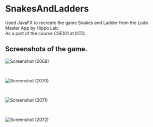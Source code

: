 # SnakesAndLadders

 Used JavaFX to recreate the game Snakes and Ladder from the Ludo Master App by Hippo Lab.<br />
 As a part of the course CSE101 at IIITD.<br />
 
 ## Screenshots of the game.<br />
 
 ![Screenshot (2068)](https://user-images.githubusercontent.com/88572391/149908867-a0801b2f-7958-4bf6-9c99-87583421ed69.png)

<br />

![Screenshot (2070)](https://user-images.githubusercontent.com/88572391/149909164-cace76cc-c44e-469b-bb32-a8247e4069fa.png)

<br />

![Screenshot (2071)](https://user-images.githubusercontent.com/88572391/149909349-0e2caa6a-035f-48e5-8753-df2f29a799dd.png)

<br />

![Screenshot (2072)](https://user-images.githubusercontent.com/88572391/149909493-edc08048-b554-4d36-94be-a8455bc45bc3.png)



